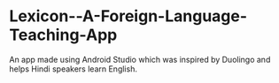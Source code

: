 # Lexicon--A-Foreign-Language-Teaching-App
An app made using Android Studio which was inspired by Duolingo and helps Hindi speakers learn English.
